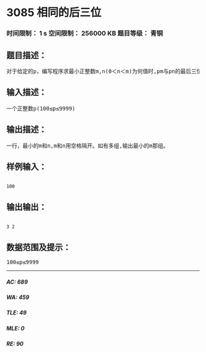# 3085 相同的后三位   
### 时间限制： 1 s     空间限制： 256000 KB     题目等级： 青铜  
## 题目描述：  

<pre>
对于给定的p，编写程序求最小正整数m,n(0＜n＜m)为何值时,pm与pn的最后三位数字相同。
</pre>
  
  
## 输入描述：  

<pre>
一个正整数p(100≤p≤9999)
</pre>
  
  
## 输出描述：  

<pre>
一行，最小的m和n,m和n用空格隔开。如有多组,输出最小的m那组。
</pre>
  
  
## 样例输入：  

<pre><code>
100
</code></pre>
  
  
## 输出输出：  

<pre><code>
3 2
</code></pre>
  
  
## 数据范围及提示：  

<pre>
100≤p≤9999
</pre>
  
  
***  

##### AC: 689  
##### WA: 459  
##### TLE: 49  
##### MLE: 0  
##### RE: 90  
